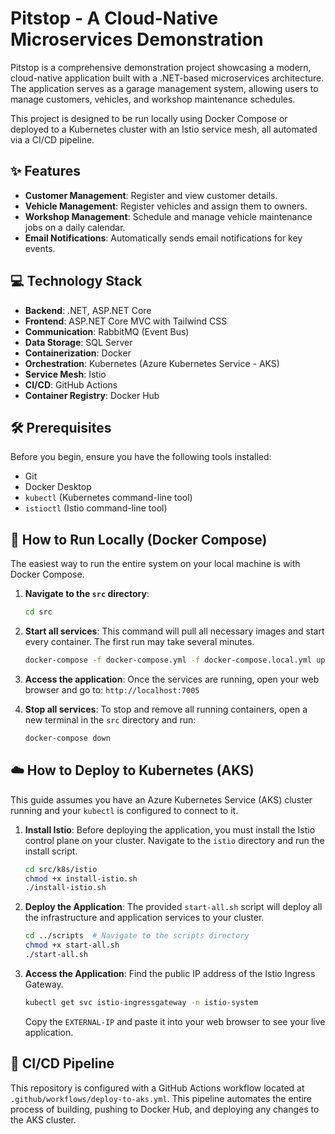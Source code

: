 # Pitstop - A Cloud-Native Microservices Demonstration

Pitstop is a comprehensive demonstration project showcasing a modern, cloud-native application built with a .NET-based microservices architecture. The application serves as a garage management system, allowing users to manage customers, vehicles, and workshop maintenance schedules.

This project is designed to be run locally using Docker Compose or deployed to a Kubernetes cluster with an Istio service mesh, all automated via a CI/CD pipeline.



## ✨ Features
- **Customer Management**: Register and view customer details.
- **Vehicle Management**: Register vehicles and assign them to owners.
- **Workshop Management**: Schedule and manage vehicle maintenance jobs on a daily calendar.
- **Email Notifications**: Automatically sends email notifications for key events.

## 💻 Technology Stack
- **Backend**: .NET, ASP.NET Core
- **Frontend**: ASP.NET Core MVC with Tailwind CSS
- **Communication**: RabbitMQ (Event Bus)
- **Data Storage**: SQL Server
- **Containerization**: Docker
- **Orchestration**: Kubernetes (Azure Kubernetes Service - AKS)
- **Service Mesh**: Istio
- **CI/CD**: GitHub Actions
- **Container Registry**: Docker Hub

## 🛠️ Prerequisites
Before you begin, ensure you have the following tools installed:
- Git
- Docker Desktop
- `kubectl` (Kubernetes command-line tool)
- `istioctl` (Istio command-line tool)

## 🚀 How to Run Locally (Docker Compose)

The easiest way to run the entire system on your local machine is with Docker Compose.

1.  **Navigate to the `src` directory**:
    ```bash
    cd src
    ```

2.  **Start all services**: This command will pull all necessary images and start every container. The first run may take several minutes.
    ```bash
    docker-compose -f docker-compose.yml -f docker-compose.local.yml up
    ```

3.  **Access the application**: Once the services are running, open your web browser and go to:
    `http://localhost:7005`

4.  **Stop all services**: To stop and remove all running containers, open a new terminal in the `src` directory and run:
    ```bash
    docker-compose down
    ```

## ☁️ How to Deploy to Kubernetes (AKS)

This guide assumes you have an Azure Kubernetes Service (AKS) cluster running and your `kubectl` is configured to connect to it.

1.  **Install Istio**: Before deploying the application, you must install the Istio control plane on your cluster. Navigate to the `istio` directory and run the install script.
    ```bash
    cd src/k8s/istio
    chmod +x install-istio.sh
    ./install-istio.sh
    ```

2.  **Deploy the Application**: The provided `start-all.sh` script will deploy all the infrastructure and application services to your cluster.
    ```bash
    cd ../scripts  # Navigate to the scripts directory
    chmod +x start-all.sh
    ./start-all.sh
    ```

3.  **Access the Application**: Find the public IP address of the Istio Ingress Gateway.
    ```bash
    kubectl get svc istio-ingressgateway -n istio-system
    ```
    Copy the `EXTERNAL-IP` and paste it into your web browser to see your live application.

## 🔄 CI/CD Pipeline
This repository is configured with a GitHub Actions workflow located at `.github/workflows/deploy-to-aks.yml`. This pipeline automates the entire process of building, pushing to Docker Hub, and deploying any changes to the AKS cluster.